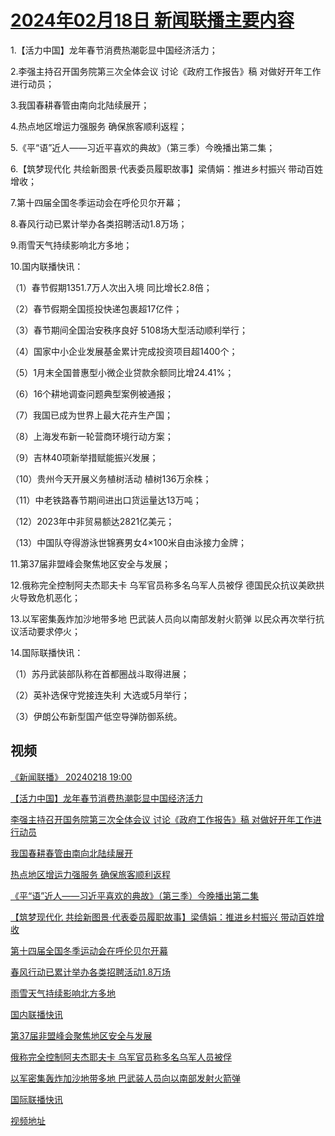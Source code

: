# [2024年02月18日 新闻联播主要内容](https://tv.cctv.com/lm/xwlb/day/20240218.shtml)

1.【活力中国】龙年春节消费热潮彰显中国经济活力；

2.李强主持召开国务院第三次全体会议 讨论《政府工作报告》稿 对做好开年工作进行动员；

3.我国春耕春管由南向北陆续展开；

4.热点地区增运力强服务 确保旅客顺利返程；

5.《平“语”近人——习近平喜欢的典故》（第三季）今晚播出第二集；

6.【筑梦现代化 共绘新图景·代表委员履职故事】梁倩娟：推进乡村振兴 带动百姓增收；

7.第十四届全国冬季运动会在呼伦贝尔开幕；

8.春风行动已累计举办各类招聘活动1.8万场；

9.雨雪天气持续影响北方多地；

10.国内联播快讯：

（1）春节假期1351.7万人次出入境 同比增长2.8倍；

（2）春节假期全国揽投快递包裹超17亿件；

（3）春节期间全国治安秩序良好 5108场大型活动顺利举行；

（4）国家中小企业发展基金累计完成投资项目超1400个；

（5）1月末全国普惠型小微企业贷款余额同比增24.41%；

（6）16个耕地调查问题典型案例被通报；

（7）我国已成为世界上最大花卉生产国；

（8）上海发布新一轮营商环境行动方案；

（9）吉林40项新举措赋能振兴发展；

（10）贵州今天开展义务植树活动 植树136万余株；

（11）中老铁路春节期间进出口货运量达13万吨；

（12）2023年中非贸易额达2821亿美元；

（13）中国队夺得游泳世锦赛男女4×100米自由泳接力金牌；

11.第37届非盟峰会聚焦地区安全与发展；

12.俄称完全控制阿夫杰耶夫卡 乌军官员称多名乌军人员被俘 德国民众抗议美欧拱火导致危机恶化；

13.以军密集轰炸加沙地带多地 巴武装人员向以南部发射火箭弹 以民众再次举行抗议活动要求停火；

14.国际联播快讯：

（1）苏丹武装部队称在首都圈战斗取得进展；

（2）英补选保守党接连失利 大选或5月举行；

（3）伊朗公布新型国产低空导弹防御系统。

## 视频

[《新闻联播》 20240218 19:00](https://tv.cctv.com/2024/02/18/VIDE5Ajnb3P3xGEjJGCETJy5240218.shtml)

[【活力中国】龙年春节消费热潮彰显中国经济活力](https://tv.cctv.com/2024/02/18/VIDETF85HuQYNvTI4YZl8i0y240218.shtml)

[李强主持召开国务院第三次全体会议 讨论《政府工作报告》稿 对做好开年工作进行动员](https://tv.cctv.com/2024/02/18/VIDExZ9dB2fsaBpJAe2jzqJE240218.shtml)

[我国春耕春管由南向北陆续展开](https://tv.cctv.com/2024/02/18/VIDE4FleljMecqZikNsRWXw9240218.shtml)

[热点地区增运力强服务 确保旅客顺利返程](https://tv.cctv.com/2024/02/18/VIDEapup0YVfFrpuVQRIeaE0240218.shtml)

[《平“语”近人——习近平喜欢的典故》（第三季）今晚播出第二集](https://tv.cctv.com/2024/02/18/VIDEc5b0SfLnSFrWs3JKctZ5240218.shtml)

[【筑梦现代化 共绘新图景·代表委员履职故事】梁倩娟：推进乡村振兴 带动百姓增收](https://tv.cctv.com/2024/02/18/VIDEkWL8eiLJ7FsCW3cnrcEM240218.shtml)

[第十四届全国冬季运动会在呼伦贝尔开幕](https://tv.cctv.com/2024/02/18/VIDExDj7QoLw2l1meJjvrnmE240218.shtml)

[春风行动已累计举办各类招聘活动1.8万场](https://tv.cctv.com/2024/02/18/VIDEaC54sfTn2RfQKhfxe8CD240218.shtml)

[雨雪天气持续影响北方多地](https://tv.cctv.com/2024/02/18/VIDE7IAC7dXZunxfPSajvCoG240218.shtml)

[国内联播快讯](https://tv.cctv.com/2024/02/18/VIDEQiNiGQSpff79e2dSKUJj240218.shtml)

[第37届非盟峰会聚焦地区安全与发展](https://tv.cctv.com/2024/02/18/VIDEVq4LqFOmfmGuaODNUDNI240218.shtml)

[俄称完全控制阿夫杰耶夫卡 乌军官员称多名乌军人员被俘](https://tv.cctv.com/2024/02/18/VIDEyV5gAWL1z5CqYdkKOczZ240218.shtml)

[以军密集轰炸加沙地带多地 巴武装人员向以南部发射火箭弹](https://tv.cctv.com/2024/02/18/VIDENmUez6IP58f1oVJRm5Dr240218.shtml)

[国际联播快讯](https://tv.cctv.com/2024/02/18/VIDE4DvSTCwIobpSTmc26H2B240218.shtml)

[视频地址](https://tv.cctv.com/lm/xwlb/day/20240218.shtml) 


